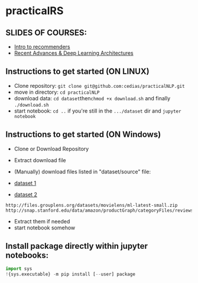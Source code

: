 # practicalRS

## SLIDES OF COURSES:

- [Intro to recommenders](http://www-connex.lip6.fr/~dias/RS-intro.pdf)
- [Recent Advances & Deep Learning Architectures](http://www-connex.lip6.fr/~dias/RS-adv.pdf)

## Instructions to get started (ON LINUX)

- Clone repository: `git clone git@github.com:cedias/practicalNLP.git`
- move in directory: `cd practicalNLP`
- download data: `cd dataset`then`chmod +x download.sh` and finally `./download.sh`
- start notebook: `cd ..` if you're still in the  `.../dataset` dir and `jupyter notebook`

## Instructions to get started (ON Windows)

- Clone or Download Repository
- Extract download file
- (Manually) download files listed in "dataset/source" file:

 - [dataset 1](http://files.grouplens.org/datasets/movielens/ml-latest-small.zip
)
 - [dataset 2](http://snap.stanford.edu/data/amazon/productGraph/categoryFiles/reviews_Amazon_Instant_Video_5.json.gz)
```
http://files.grouplens.org/datasets/movielens/ml-latest-small.zip
http://snap.stanford.edu/data/amazon/productGraph/categoryFiles/reviews_Amazon_Instant_Video_5.json.gz
```

- Extract them if needed
- start notebook somehow

##  Install package directly within jupyter notebooks:

```python
import sys
!{sys.executable} -m pip install [--user] package
```
